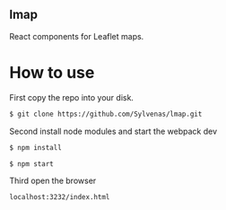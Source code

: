 ## lmap
React components for Leaflet maps.
# How to use
First copy the repo into your disk.
```bash
$ git clone https://github.com/Sylvenas/lmap.git
```
Second install node modules and start the webpack dev
```bash
$ npm install

$ npm start
```
Third open the browser
```bash
localhost:3232/index.html
```